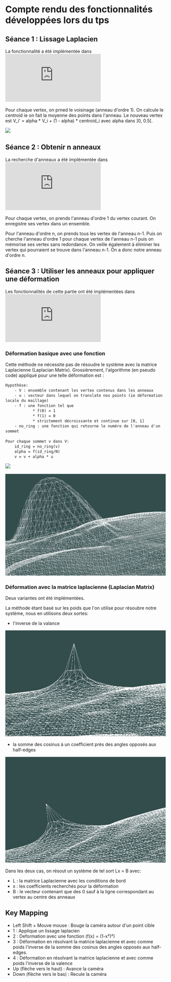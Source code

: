 
# Compte rendu des fonctionnalités développées lors du tps


## Séance 1 : Lissage Laplacien

La fonctionnalité a été implémentée dans
![RingManager.cpp](https://github.com/akhaten/MeshManipulator/blob/main/examples/TpIGAI2/MyViewer.cpp)

Pour chaque vertex, on prned le voisinage (anneau d'ordre 1).
On calcule le centroid ie on fait la moyenne des points dans l'anneau.
Le nouveau vertex est V_i' = alpha * V_i + (1 - alpha) * centroid_i  avec alpha dans ]0, 0.5[.

![](https://github.com/akhaten/MeshManipulator/blob/main/examples/TpIGAI2/images/laplacian_smoothing.gif)


## Séance 2 : Obtenir n anneaux

La recherche d'anneaux a été implémentée dans
![RingManager.cpp](https://github.com/akhaten/MeshManipulator/blob/main/examples/TpIGAI2/RingManager.cpp)

Pour chaque vertex, on prends l'anneau d'ordre 1 du vertex courant.
On enregistre ses vertex dans un ensemble.

Pour l'anneau d'ordre n, on prends tous les vertex de l'anneau n-1.
Puis on cherche l'anneau d'ordre 1 pour chaque vertex de l'anneau n-1
puis on mémorise ses vertex sans redondance. On veille également à éliminer
les vertex qui pourraient se trouve dans l'anneau n-1.
On a donc notre anneau d'ordre n.

## Séance 3 : Utiliser les anneaux pour appliquer une déformation

Les fonctionnalités de cette partie ont été implémentées dans 
![RingManager.cpp](https://github.com/akhaten/MeshManipulator/blob/main/examples/TpIGAI2/RingManager.cpp)

### Déformation basique avec une fonction

Cette méthode ne nécessite pas de résoudre le système avec la matrice Laplacienne (Laplacian Matrix).
Grossièrement, l'algorithme (en pseudo code) appliqué pour une telle déformation est :

```
Hypothèse:
    - V : ensemble contenant les vertex contenus dans les anneaux
    - u : vecteur dans lequel on translate nos points (ie déformation locale du maillage)
    - f : une fonction tel que
            * f(0) = 1
            * f(1) = 0
            * strictement décroissante et continue sur [0, 1] 
    - no_ring : une fonction qui retourne le numéro de l'anneau d'un sommet
    
Pour chaque sommet v dans V:
    id_ring = no_ring(v)
    alpha = f(id_ring/N)
    v = v + alpha * u
```

![](https://github.com/akhaten/MeshManipulator/blob/main/examples/TpIGAI2/images/deformation_function_following_laplacian_smooth.gif)

![](https://github.com/akhaten/MeshManipulator/blob/main/examples/TpIGAI2/images/deformation_function.png)

### Déformation avec la matrice laplacienne (Laplacian Matrix)


Deux variantes ont été implémentées.

La méthode étant basé sur les poids que l'on utilise pour résoubre notre système, nous en utilisons deux sortes:

- l'inverse de la valance

![](https://github.com/akhaten/MeshManipulator/blob/main/examples/TpIGAI2/images/deformation_valence_following_laplacian_smooth.png)

- la somme des cosinus à un coefficient près des angles opposés aux half-edges 

![](https://github.com/akhaten/MeshManipulator/blob/main/examples/TpIGAI2/images/deformation_angle_following_laplacian_smooth.png)

Dans les deux cas, on résout un système de tel sort Lx = B avec:
- L : la matrice Laplacienne avec les conditions de bord
- x : les coefficients recherchés pour la déformation
- B : le vecteur contenant que des 0 sauf à la ligne correspondant au vertex au centre des anneaux


## Key Mapping

- Left Shift + Mouve mouse : Bouge la caméra autour d'un point cible
- 1 : Applique un lissage laplacien
- 2 : Deformation avec une fonction (f(x) = (1-x²)²)
- 3 : Déformation en résolvant la matrice laplacienne et avec comme poids l'inverse de la somme des cosinus des angles opposés aux half-edges.
- 4 : Déformation en résolvant la matrice laplacienne et avec comme poids l'inverse de la valence
- Up (flèche vers le haut) : Avance la caméra
- Down (flèche vers le bas) : Recule la caméra